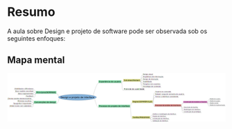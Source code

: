 # Resumo

A aula sobre Design e projeto de software pode ser observada sob os seguintes enfoques:

## Mapa mental

![Mapa mental da aula](../../../../../images/GTI4_2.png)